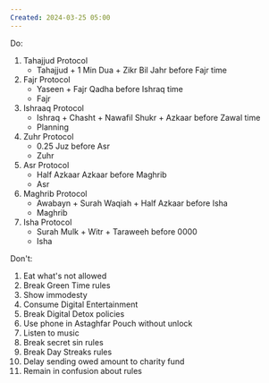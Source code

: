 ```yaml
---
Created: 2024-03-25 05:00
---
```

Do:
1. Tahajjud Protocol
	- Tahajjud + 1 Min Dua + Zikr Bil Jahr before Fajr time
2. Fajr Protocol
	- Yaseen + Fajr Qadha before Ishraq time
	- Fajr
3. Ishraaq Protocol
	- Ishraq + Chasht + Nawafil Shukr + Azkaar before Zawal time
	- Planning
4. Zuhr Protocol
	- 0.25 Juz before Asr
	- Zuhr
5. Asr Protocol
	- Half Azkaar Azkaar before Maghrib
	- Asr
6. Maghrib Protocol
	- Awabayn + Surah Waqiah + Half Azkaar before Isha
	- Maghrib
7. Isha Protocol
	- Surah Mulk + Witr + Taraweeh before 0000
	- Isha

Don't:
1. Eat what's not allowed
2. Break Green Time rules
3. Show immodesty
4. Consume Digital Entertainment
5. Break Digital Detox policies
6. Use phone in Astaghfar Pouch without unlock
7. Listen to music
8. Break secret sin rules
9. Break Day Streaks rules
10. Delay sending owed amount to charity fund
11. Remain in confusion about rules